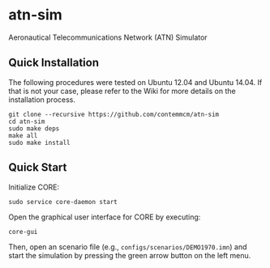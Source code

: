 # atn-sim

Aeronautical Telecommunications Network (ATN) Simulator

## Quick Installation

The following procedures were tested on Ubuntu 12.04 and Ubuntu 14.04. If that is not your case, please refer to the Wiki for more details on the installation process.

```
git clone --recursive https://github.com/contemmcm/atn-sim
cd atn-sim
sudo make deps
make all
sudo make install
```

## Quick Start

Initialize CORE:

```
sudo service core-daemon start
```

Open the graphical user interface for CORE by executing:

```
core-gui
```

Then, open an scenario file (e.g., `configs/scenarios/DEMO1970.imn`) and start the simulation by pressing the green arrow button on the left menu.
